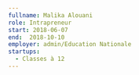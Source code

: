 ```yaml
---
fullname: Malika Alouani
role: Intrapreneur
start: 2018-06-07
end:  2018-10-10
employer: admin/Education Nationale
startups:
  - Classes à 12
---
```

